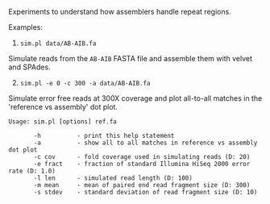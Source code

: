 Experiments to understand how assemblers handle repeat regions.

Examples:

1. `sim.pl data/AB-AIB.fa`

Simulate reads from the `AB-AIB` FASTA file and assemble them with velvet and SPAdes.

2. `sim.pl -e 0 -c 300 -a data/AB-AIB.fa`

Simulate error free reads at 300X coverage and plot all-to-all matches in the 'reference vs assembly' dot plot.

```
Usage: sim.pl [options] ref.fa

       -h          - print this help statement
       -a          - show all to all matches in reference vs assembly dot plot
       -c cov      - fold coverage used in simulating reads (D: 20)
       -e fract    - fraction of standard Illumina HiSeq 2000 error rate (D: 1.0)
       -l len      - simulated read length (D: 100)
       -m mean     - mean of paired end read fragment size (D: 300)
       -s stdev    - standard deviation of read fragment size (D: 10)

```

